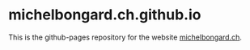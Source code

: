 # michelbongard.ch.github.io

This is the github-pages repository for the website <a href="https://michelbongard.ch">michelbongard.ch</a>.
